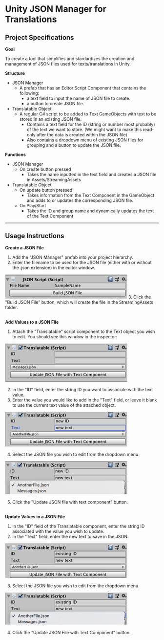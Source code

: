 # Unity JSON Manager for Translations
## Project Specifications
**Goal**

To create a tool that simplifies and stardardizes the creation and management of JSON files used for texts/translations in Unity.

**Structure**
- JSON Manager
    - A prefab that has an Editor Script Component that contains the following:
        - a text field to input the name of JSON file to create.
        - a button to create JSON file.
- Translatable Object
    - A regular C# script to be added to Text GameObjects with text to be stored in an existing JSON file.
        - Contains a text field for the ID (string or number most probably) of the text we want to store. (We might want to make this read-only after the data is created within the JSON file)
        - Also contains a dropdown menu of existing JSON files for grouping and a button to update the JSON file.

**Functions**
- JSON Manager
    - On create button pressed
        - Takes the name inputted in the text field and creates a JSON file in Assets/StreamingAssets
- Translatable Object
    - On update button pressed
        - Takes information from the Text Component in the GameObject and adds to or updates the corresponding JSON file.
    - On Play/Start
        - Takes the ID and group name and dynamically updates the text of the Text Component


-------------------------------------------------------------
## Usage Instructions

**Create a JSON File**

1. Add the "JSON Manager" prefab into your project hierarchy.
2. Enter the filename to be used for the JSON file (either with or without the .json extension) in the editor window.
<img src="images/jsonscript.png" alt="JSONscript example" width="400px"/>
3. Click the "Build JSON File" button, which will create the file in the StreamingAssets folder.
<br><br>

**Add Values to a JSON File**

1. Attach the "Translatable" script component to the Text object you wish to edit. You should see this window in the inspector:
<img src="images/basetranslatable.png" alt="Blank translatable" width="400px"/>

2. In the "ID" field, enter the string ID you want to associate with the text value.
3. Enter the value you would like to add in the "Text" field, or leave it blank to use the current text value of the attached object.
<img src="images/basenew.png" alt="Add new info" width="400px"/>

4. Select the JSON file you wish to edit from the dropdown menu.
<img src="images/newdropdown.png" alt="New info dropdown" width="400px"/>

5. Click the "Update JSON file with text component" button.
<br><br>

**Update Values in a JSON File**

1. In the "ID" field of the Translatable component, enter the string ID associated with the value you wish to update.
2. In the "Text" field, enter the new text to save in the JSON.
<img src="images/baseexisting.png" alt="Edit existing info" width="400px"/>

3. Select the JSON file you wish to edit from the dropdown menu.
<img src="images/existingdropdown.png" alt="Existing info dropdown" width="400px"/>

4. Click the "Update JSON File with Text Component" button.
